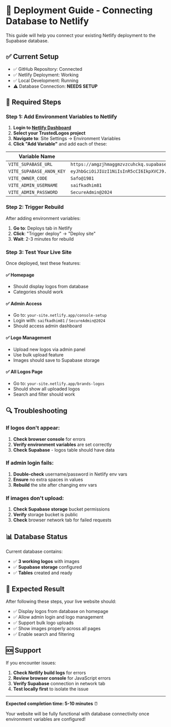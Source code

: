 # 🚀 Deployment Guide - Connecting Database to Netlify

This guide will help you connect your existing Netlify deployment to the Supabase database.

## ✅ Current Setup
- ✅ GitHub Repository: Connected
- ✅ Netlify Deployment: Working
- ✅ Local Development: Running
- ⚠️ Database Connection: **NEEDS SETUP**

## 🔧 Required Steps

### Step 1: Add Environment Variables to Netlify

1. **Login to [Netlify Dashboard](https://netlify.com)**
2. **Select your TrustedLogos project**
3. **Navigate to**: Site Settings → Environment Variables
4. **Click "Add Variable"** and add each of these:

| Variable Name | Value |
|---------------|-------|
| `VITE_SUPABASE_URL` | `https://amgzjhmaggmzvzcuhckq.supabase.co` |
| `VITE_SUPABASE_ANON_KEY` | `eyJhbGciOiJIUzI1NiIsInR5cCI6IkpXVCJ9.eyJpc3MiOiJzdXBhYmFzZSIsInJlZiI6ImFtZ3pqaG1hZ2dtenZ6Y3VoY2txIiwicm9sZSI6ImFub24iLCJpYXQiOjE3NTUzNTkwNzUsImV4cCI6MjA3MDkzNTA3NX0.VvoaIRN9Br2fQLsNQTj_UylQ8bLMNXsH92xoDrmGOwA` |
| `VITE_OWNER_CODE` | `Safo@1981` |
| `VITE_ADMIN_USERNAME` | `saifkadhim81` |
| `VITE_ADMIN_PASSWORD` | `SecureAdmin@2024` |

### Step 2: Trigger Rebuild

After adding environment variables:
1. **Go to**: Deploys tab in Netlify
2. **Click**: "Trigger deploy" → "Deploy site"
3. **Wait**: 2-3 minutes for rebuild

### Step 3: Test Your Live Site

Once deployed, test these features:

#### ✅ **Homepage**
- Should display logos from database
- Categories should work

#### ✅ **Admin Access**
- Go to: `your-site.netlify.app/console-setup`
- Login with: `saifkadhim81` / `SecureAdmin@2024`
- Should access admin dashboard

#### ✅ **Logo Management**
- Upload new logos via admin panel
- Use bulk upload feature
- Images should save to Supabase storage

#### ✅ **All Logos Page**
- Go to: `your-site.netlify.app/brands-logos`
- Should show all uploaded logos
- Search and filter should work

## 🔍 Troubleshooting

### If logos don't appear:
1. **Check browser console** for errors
2. **Verify environment variables** are set correctly
3. **Check Supabase** - logos table should have data

### If admin login fails:
1. **Double-check** username/password in Netlify env vars
2. **Ensure** no extra spaces in values
3. **Rebuild** the site after changing env vars

### If images don't upload:
1. **Check Supabase storage** bucket permissions
2. **Verify** storage bucket is public
3. **Check** browser network tab for failed requests

## 📊 Database Status

Current database contains:
- ✅ **3 working logos** with images
- ✅ **Supabase storage** configured
- ✅ **Tables** created and ready

## 🎯 Expected Result

After following these steps, your live website should:
- ✅ Display logos from database on homepage
- ✅ Allow admin login and logo management
- ✅ Support bulk logo uploads
- ✅ Show images properly across all pages
- ✅ Enable search and filtering

## 🆘 Support

If you encounter issues:
1. **Check Netlify build logs** for errors
2. **Review browser console** for JavaScript errors
3. **Verify Supabase** connection in network tab
4. **Test locally first** to isolate the issue

---

**Expected completion time: 5-10 minutes** ⏰

Your website will be fully functional with database connectivity once environment variables are configured!